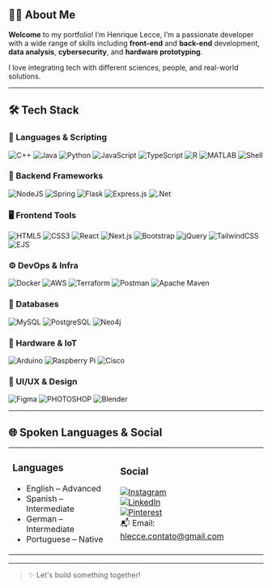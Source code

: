 
## 👨‍💻 About Me

**Welcome** to my portfolio! I’m Henrique Lecce, I’m a passionate developer with a wide range of skills including **front-end** and **back-end** development, **data analysis**, **cybersecurity**, and **hardware prototyping**. 

I love integrating tech with different sciences, people, and real-world solutions.

---

## 🛠️ Tech Stack

### 🧠 Languages & Scripting 
![C++](https://img.shields.io/badge/c++-%2300599C.svg?style=flat&logo=c%2B%2B&logoColor=white) 
![Java](https://img.shields.io/badge/java-%23ED8B00.svg?style=flat&logo=openjdk&logoColor=white) 
![Python](https://img.shields.io/badge/python-3670A0?style=flat&logo=python&logoColor=ffdd54) 
![JavaScript](https://img.shields.io/badge/javascript-%23323330.svg?style=flat&logo=javascript&logoColor=%23F7DF1E) 
![TypeScript](https://img.shields.io/badge/typescript-%23007ACC.svg?style=flat&logo=typescript&logoColor=white) 
![R](https://img.shields.io/badge/r-%23276DC3.svg?style=flat&logo=r&logoColor=white) 
![MATLAB](https://img.shields.io/badge/MATLAB-orange?style=flat&logo=Mathworks&logoColor=white) 
![Shell](https://img.shields.io/badge/Shell/Bash-%23121011.svg?style=flat&logo=gnu-bash&logoColor=white)  

### 🧩 Backend Frameworks  
![NodeJS](https://img.shields.io/badge/node.js-6DA55F?style=flat&logo=node.js&logoColor=white) 
![Spring](https://img.shields.io/badge/spring-%236DB33F.svg?style=flat&logo=spring&logoColor=white) 
![Flask](https://img.shields.io/badge/flask-%23000.svg?style=flat&logo=flask&logoColor=white) 
![Express.js](https://img.shields.io/badge/express.js-%23404d59.svg?style=flat&logo=express&logoColor=white) 
![.Net](https://img.shields.io/badge/.NET-5C2D91?style=flat&logo=.net&logoColor=white)

### 🖥️ Frontend Tools  

![HTML5](https://img.shields.io/badge/html5-%23E34F26.svg?style=flat&logo=html5&logoColor=white) 
![CSS3](https://img.shields.io/badge/css3-%231572B6.svg?style=flat&logo=css3&logoColor=white)
![React](https://img.shields.io/badge/react-%2320232a.svg?style=flat&logo=react&logoColor=%2361DAFB) 
![Next.js](https://img.shields.io/badge/Next.js-000000?style=flat&logo=nextdotjs&logoColor=white)
![Bootstrap](https://img.shields.io/badge/bootstrap-%238511FA.svg?style=flat&logo=bootstrap&logoColor=white) 
![jQuery](https://img.shields.io/badge/jquery-%230769AD.svg?style=flat&logo=jquery&logoColor=white) 
![TailwindCSS](https://img.shields.io/badge/tailwindcss-%2338B2AC.svg?style=flat&logo=tailwind-css&logoColor=white) 
![EJS](https://img.shields.io/badge/ejs-%23B4CA65.svg?style=flat&logo=ejs&logoColor=black)

### ⚙️ DevOps & Infra  
![Docker](https://img.shields.io/badge/docker-%230db7ed.svg?style=flat&logo=docker&logoColor=white) 
![AWS](https://img.shields.io/badge/AWS-%23FF9900.svg?style=flat&logo=amazon-aws&logoColor=white) 
![Terraform](https://img.shields.io/badge/terraform-%235835CC.svg?style=flat&logo=terraform&logoColor=white) 
![Postman](https://img.shields.io/badge/postman-%23FF6C37.svg?style=flat&logo=postman&logoColor=white) 
![Apache Maven](https://img.shields.io/badge/Apache%20Maven-C71A36?style=flat&logo=Apache%20Maven&logoColor=white)

### 💾 Databases  
![MySQL](https://img.shields.io/badge/mysql-4479A1.svg?style=flat&logo=mysql&logoColor=white) 
![PostgreSQL](https://img.shields.io/badge/postgres-%23316192.svg?style=flat&logo=postgresql&logoColor=white) 
![Neo4j](https://img.shields.io/badge/Neo4j-008CC1?style=flat&logo=neo4j&logoColor=white)

### 🔌 Hardware & IoT  
![Arduino](https://img.shields.io/badge/-Arduino-00979D?style=flat&logo=Arduino&logoColor=white) 
![Raspberry Pi](https://img.shields.io/badge/-Raspberry_Pi-C51A4A?style=flat&logo=Raspberry-Pi) 
![Cisco](https://img.shields.io/badge/cisco-%23049fd9.svg?style=flat&logo=cisco&logoColor=black)

### 🎨 UI/UX & Design  
![Figma](https://img.shields.io/badge/figma-%23F24E1E.svg?style=flat&logo=figma&logoColor=white) 
![PHOTOSHOP](https://img.shields.io/badge/Photoshop%20-470137?style=flat&logo=Photoshop%20XD&logoColor=white) 
![Blender](https://img.shields.io/badge/blender-%23F5792A.svg?style=flat&logo=blender&logoColor=white)

---

## 🌐 Spoken Languages & Social

<table>
<tr>
<td>

### Languages  
- English – Advanced  
- Spanish – Intermediate  
- German – Intermediate  
- Portuguese – Native  

</td>
<td>

### Social  
[![Instagram](https://img.shields.io/badge/Instagram-%23E4405F.svg?style=flat&logo=instagram&logoColor=white)](https://www.instagram.com/hq.lcc/)  
[![LinkedIn](https://img.shields.io/badge/LinkedIn-%230077B5.svg?style=flat&logo=linkedin&logoColor=white)](https://www.linkedin.com/in/henrique-lecce-311a45234/)  
[![Pinterest](https://img.shields.io/badge/Pinterest-%23BD081C.svg?style=flat&logo=pinterest&logoColor=white)](https://br.pinterest.com/henriquelecce/)  
📬 Email: [hlecce.contato@gmail.com](mailto:hlecce.contato@gmail.com)

</td>
</tr>
</table>

---

> ✨ Let's build something together!  
